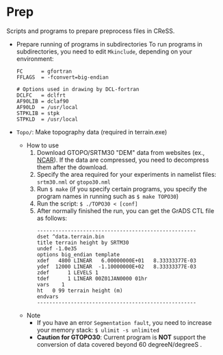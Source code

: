 # Prep
Scripts and programs to prepare preprocess files in CReSS. 

* Prepare running of programs in subdirectories
To run programs in subdirectories, you need to edit `Mkinclude`, depending on your environment:
  ```
  FC      = gfortran
  FFLAGS  = -fconvert=big-endian

  # Options used in drawing by DCL-fortran
  DCLFC   = dclfrt
  AF90LIB = dclaf90
  AF90LD  = /usr/local
  STPKLIB = stpk
  STPKLD  = /usr/local
  ```

* `Topo/`: Make topography data (required in terrain.exe)
  * How to use
    1. Download GTOPO/SRTM30 "DEM" data from websites (ex., [NCAR](https://rda.ucar.edu/datasets/d758000/)). If the data are compressed, you need to decompress them after the download. 
    2. Specify the area required for your experiments in namelist files: `srtm30.nml` or `gtopo30.nml`
    3. Run `$ make` (if you specify certain programs, you specify the program names in running such as `$ make TOPO30`)
    4. Run the script: `$ ./TOPO30 < [conf]`
    5. After normally finished the run, you can get the GrADS CTL file as follows:
       ```
       ----------------------------------------------------
       dset ^data.terrain.bin
       title terrain height by SRTM30
       undef -1.0e35
       options big_endian template
       xdef   4800 LINEAR   6.00000000E+01   8.33333377E-03
       ydef  12000 LINEAR  -1.10000000E+02   8.33333377E-03
       zdef      1 LEVELS 1
       tdef      1 LINEAR 00Z01JAN0000 01hr
       vars    1
       ht   0 99 terrain height (m)
       endvars
       ----------------------------------------------------
       ```
  * Note
    * If you have an error `Segmentation fault`, you need to increase your memory stack: `$ ulimit -s unlimited`
    * **Caution for GTOPO30**: Current program is **NOT** support the conversion of data covered beyond 60 degreeN/degreeS .
